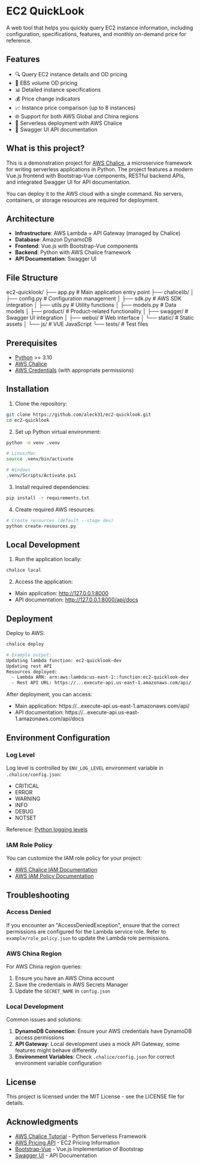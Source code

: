 # EC2 QuickLook

A web tool that helps you quickly query EC2 instance information, including configuration, specifications, features, and monthly on-demand price for reference.

## Features

- 🔍 Query EC2 instance details and OD pricing
- 💾 EBS volume OD pricing
- 📊 Detailed instance specifications
- 💰 Price change indicators
- 📈 Instance price comparison (up to 8 instances)
- 🌐 Support for both AWS Global and China regions
- 🚀 Serverless deployment with AWS Chalice
- 📝 Swagger UI API documentation

## What is this project?

This is a demonstration project for [AWS Chalice](https://aws.github.io/chalice/), a microservice framework for writing serverless applications in Python. The project features a modern Vue.js frontend with Bootstrap-Vue components, RESTful backend APIs, and integrated Swagger UI for API documentation.

You can deploy it to the AWS cloud with a single command. No servers, containers, or storage resources are required for deployment.

## Architecture

- **Infrastructure**: AWS Lambda + API Gateway (managed by Chalice)
- **Database**: Amazon DynamoDB
- **Frontend**: Vue.js with Bootstrap-Vue components
- **Backend**: Python with AWS Chalice framework
- **API Documentation**: Swagger UI

## File Structure

ec2-quicklook/
├── app.py               # Main application entry point
├── chalicelib/
│   ├── config.py         # Configuration management
│   ├── sdk.py            # AWS SDK integration
│   ├── utils.py          # Utility functions
│   ├── models.py         # Data models
│   ├── product/          # Product-related functionality
│   ├── swagger/          # Swagger UI integration
│   ├── webui/            # Web interface
│   └── static/           # Static assets
│      └── js/            # VUE JavaScript
└── tests/              # Test files

## Prerequisites

- [Python](https://www.python.org/downloads/release/python-3100/) >= 3.10
- [AWS Chalice](https://aws.github.io/chalice/)
- [AWS Credentials](https://docs.aws.amazon.com/cli/latest/userguide/cli-configure-files.html) (with appropriate permissions)

## Installation

1. Clone the repository:
```bash
git clone https://github.com/aleck31/ec2-quicklook.git
cd ec2-quicklook
```

2. Set up Python virtual environment:
```bash
python -m venv .venv

# Linux/Mac
source .venv/bin/activate

# Windows
.venv/Scripts/Activate.ps1
```

3. Install required dependencies:
```bash
pip install -r requirements.txt
```

4. Create required AWS resources:
```bash
# Create resources (default --stage dev)
python create-resources.py
```

## Local Development

1. Run the application locally:
```bash
chalice local
```

2. Access the application:
- Main application: http://127.0.0.1:8000
- API documentation: http://127.0.0.1:8000/api/docs

## Deployment

Deploy to AWS:
```bash
chalice deploy

# Example output:
Updating lambda function: ec2-quicklook-dev
Updating rest API
Resources deployed:
  - Lambda ARN: arn:aws:lambda:us-east-1::function:ec2-quicklook-dev
  - Rest API URL: https://...execute-api.us-east-1.amazonaws.com/api/
```

After deployment, you can access:
- Main application: https://...execute-api.us-east-1.amazonaws.com/api/
- API documentation: https://...execute-api.us-east-1.amazonaws.com/api/docs

## Environment Configuration

### Log Level

Log level is controlled by `ENV_LOG_LEVEL` environment variable in `.chalice/config.json`:

- CRITICAL
- ERROR
- WARNING
- INFO
- DEBUG
- NOTSET

Reference: [Python logging levels](https://docs.python.org/3/library/logging.html#levels)

### IAM Role Policy

You can customize the IAM role policy for your project:

- [AWS Chalice IAM Documentation](https://aws.github.io/chalice/topics/configfile#iam-policy-file)
- [AWS IAM Policy Documentation](https://docs.aws.amazon.com/IAM/latest/UserGuide/reference_policies.html)

## Troubleshooting

### Access Denied
If you encounter an "AccessDeniedException", ensure that the correct permissions are configured for the Lambda service role. Refer to `example/role_policy.json` to update the Lambda role permissions.

### AWS China Region
For AWS China region queries:
1. Ensure you have an AWS China account
2. Save the credentials in AWS Secrets Manager
3. Update the `SECRET_NAME` in `config.json`

### Local Development
Common issues and solutions:

1. **DynamoDB Connection**: Ensure your AWS credentials have DynamoDB access permissions
2. **API Gateway**: Local development uses a mock API Gateway, some features might behave differently
3. **Environment Variables**: Check `.chalice/config.json` for correct environment variable configuration

## License

This project is licensed under the MIT License - see the LICENSE file for details.

## Acknowledgments

- [AWS Chalice Tutorial](https://aws.github.io/chalice/tutorials/index.html) - Python Serverless Framework
- [AWS Pricing API](https://aws.amazon.com/aws-cost-management/aws-price-list-api/) - EC2 Pricing Information
- [Bootstrap-Vue](https://bootstrap-vue.org/) - Vue.js Implementation of Bootstrap
- [Swagger UI](https://swagger.io/tools/swagger-ui/) - API Documentation
